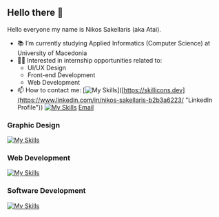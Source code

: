 ## Hello there 👋

Hello everyone my name is Nikos Sakellaris (aka Atai). 

- :books: I’m currently studying Applied Informatics (Computer Science) at University of Macedonia
- 🧑‍💻 Interested in internship opportunities related to:
  - UI/UX Design
  - Front-end Development
  - Web Development 
- 📫 How to contact me:
  [![My Skills](https://skillicons.dev/icons?i=linkedin)]([https://skillicons.dev](https://www.linkedin.com/in/nikos-sakellaris-b2b3a6223/ "LinkedIn Profile"))
 [![My Skills](https://skillicons.dev/icons?i=linkedin)](https://www.linkedin.com/in/nikos-sakellaris-b2b3a6223)
  [Email](nikossakell02@gmail.com)

### Graphic Design

  [![My Skills](https://skillicons.dev/icons?i=ps,xd)](https://skillicons.dev)

### Web Development

  [![My Skills](https://skillicons.dev/icons?i=html,css,bootstrap)](https://skillicons.dev)

### Software Development

  [![My Skills](https://skillicons.dev/icons?i=java,c,eclipse)](https://skillicons.dev)
